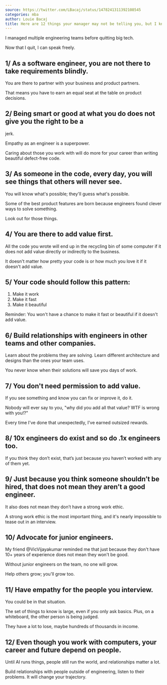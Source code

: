 ```yaml
---
source: https://twitter.com/LBacaj/status/1478241311392108545
categories: mba
author: Louie Bacaj
title: Here are 12 things your manager may not be telling you, but I know for a fact will help you. 👇
---
```


I managed multiple engineering teams before quitting big tech.

Now that I quit, I can speak freely.

## 1/ As a software engineer, you are not there to take requirements blindly.

You are there to partner with your business and product partners.

That means you have to earn an equal seat at the table on product decisions.

## 2/ Being smart or good at what you do does not give you the right to be a
jerk.

Empathy as an engineer is a superpower.

Caring about those you work with will do more for your career than writing
beautiful defect-free code.

## 3/ As someone in the code, every day, you will see things that others will never see. 

You will know what's possible; they'll guess what's possible.

Some of the best product features are born because engineers found clever ways
to solve something.

Look out for those things.

## 4/ You are there to add value first.

All the code you wrote will end up in the recycling bin of some computer if it
does not add value directly or indirectly to the business.

It doesn't matter how pretty your code is or how much you love it if it doesn't
add value.

## 5/ Your code should follow this pattern:

1. Make it work
2. Make it fast
3. Make it beautiful 

Reminder: You won't have a chance to make it fast or beautiful if it doesn't add value.

## 6/ Build relationships with engineers in other teams and other companies.

Learn about the problems they are solving. Learn different architecture and
designs than the ones your team uses.

You never know when their solutions will save you days of work.

## 7/ You don't need permission to add value.

If you see something and know you can fix or improve it, do it.

Nobody will ever say to you, "why did you add all that value? WTF is wrong with
you!?"

Every time I've done that unexpectedly, I've earned outsized rewards.

## 8/ 10x engineers do exist and so do .1x engineers too.

If you think they don’t exist, that’s just because you haven’t worked with any of them yet.

## 9/ Just because you think someone shouldn’t be hired, that does not mean they aren’t a good engineer.

It also does not mean they don’t have a strong work ethic. 

A strong work ethic is the most important thing, and it's nearly impossible to
tease out in an interview.

## 10/ Advocate for junior engineers.

My friend @VicVijayakumar reminded me that just because they don't have 10+
years of experience does not mean they won't be good.

Without junior engineers on the team, no one will grow.

Help others grow; you'll grow too.

## 11/ Have empathy for the people you interview.

You could be in that situation.

The set of things to know is large, even if you only ask basics. Plus, on a
whiteboard, the other person is being judged. 

They have a lot to lose, maybe hundreds of thousands in income.

## 12/ Even though you work with computers, your career and future depend on people.

Until AI runs things, people still run the world, and relationships matter a
lot.

Build relationships with people outside of engineering, listen to their
problems. It will change your trajectory.

